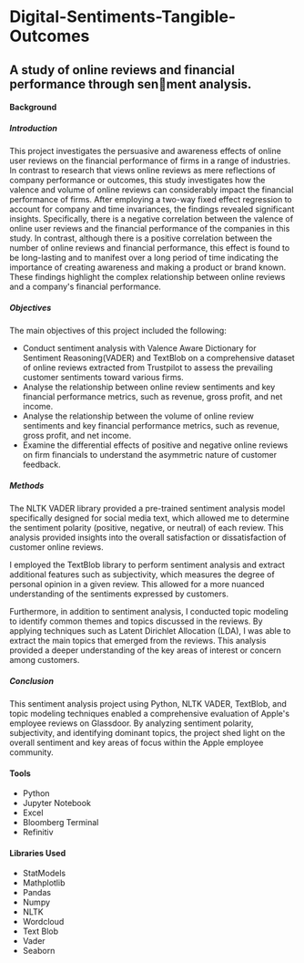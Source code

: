 # Digital-Sentiments-Tangible-Outcomes
## A study of online reviews and financial performance through sen􀆟ment analysis.



#### Background
##### Introduction
This project investigates the persuasive and awareness effects of online user reviews on the financial performance of firms in a range of industries. In contrast to research that views online reviews as mere reflections of company performance or outcomes, this study investigates how the valence and volume of online reviews can considerably impact the financial performance of firms. After employing a two-way fixed effect regression to account for company and time invariances, the findings revealed significant insights. Specifically, there is a negative correlation between the valence of online user reviews and the financial performance of the companies in this study. In contrast, although there is a positive correlation between the number of online reviews and financial performance, this effect is found to be long-lasting and to manifest over a long period of time indicating the importance of creating awareness and making a product or brand known. These findings highlight the complex relationship between online reviews and a company's financial performance.



##### Objectives
The main objectives of this project included the following:
* Conduct sentiment analysis with Valence Aware Dictionary for Sentiment Reasoning(VADER) and TextBlob on a comprehensive dataset of online reviews extracted from Trustpilot to assess the prevailing customer sentiments toward various firms.
* Analyse the relationship between online review sentiments and key financial performance metrics, such as revenue, gross profit, and net income.
* Analyse the relationship between the volume of online review sentiments and key financial performance metrics, such as revenue, gross profit, and net income.
* Examine the differential effects of positive and negative online reviews on firm financials to understand the asymmetric nature of customer feedback.

##### Methods
The NLTK VADER library provided a pre-trained sentiment analysis model specifically designed for social media text, which allowed me to determine the sentiment polarity (positive, negative, or neutral) of each review. This analysis provided insights into the overall satisfaction or dissatisfaction of customer online reviews.

I employed the TextBlob library to perform sentiment analysis and extract additional features such as subjectivity, which measures the degree of personal opinion in a given review. This allowed for a more nuanced understanding of the sentiments expressed by customers.

Furthermore, in addition to sentiment analysis, I conducted topic modeling to identify common themes and topics discussed in the reviews. By applying techniques such as Latent Dirichlet Allocation (LDA), I was able to extract the main topics that emerged from the reviews. This analysis provided a deeper understanding of the key areas of interest or concern among customers.


##### Conclusion
This sentiment analysis project using Python, NLTK VADER, TextBlob, and topic modeling techniques enabled a comprehensive evaluation of Apple's employee reviews on Glassdoor. By analyzing sentiment polarity, subjectivity, and identifying dominant topics, the project shed light on the overall sentiment and key areas of focus within the Apple employee community.

#### Tools
* Python
* Jupyter Notebook
* Excel
* Bloomberg Terminal
* Refinitiv

#### Libraries Used
* StatModels
* Mathplotlib
* Pandas
* Numpy
* NLTK
* Wordcloud
* Text Blob
* Vader
* Seaborn

